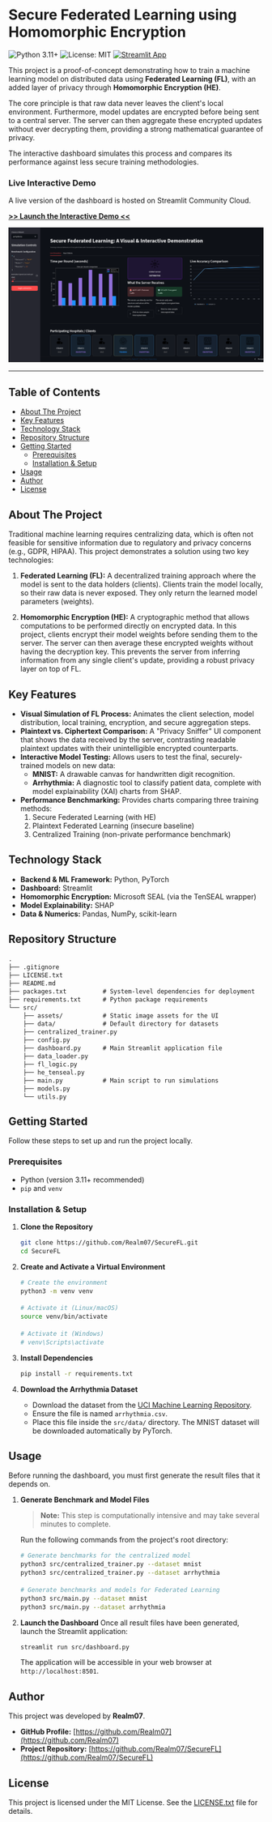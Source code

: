 # Secure Federated Learning using Homomorphic Encryption

![Python 3.11+](https://img.shields.io/badge/python-3.11+-blue.svg)
![License: MIT](https://img.shields.io/badge/License-MIT-yellow.svg)
<a href="https://securefl.streamlit.app/" target="_blank"><img src="https://static.streamlit.io/badges/streamlit_badge_black_white.svg" alt="Streamlit App"></a>

This project is a proof-of-concept demonstrating how to train a machine learning model on distributed data using **Federated Learning (FL)**, with an added layer of privacy through **Homomorphic Encryption (HE)**.

The core principle is that raw data never leaves the client's local environment. Furthermore, model updates are encrypted before being sent to a central server. The server can then aggregate these encrypted updates without ever decrypting them, providing a strong mathematical guarantee of privacy.

The interactive dashboard simulates this process and compares its performance against less secure training methodologies.

### Live Interactive Demo

A live version of the dashboard is hosted on Streamlit Community Cloud.

**[>> Launch the Interactive Demo <<](https://securefl.streamlit.app/)**

![Dashboard Demo](src/assets/demo.png)

---

## Table of Contents

- [About The Project](#about-the-project)
- [Key Features](#key-features)
- [Technology Stack](#technology-stack)
- [Repository Structure](#repository-structure)
- [Getting Started](#getting-started)
  - [Prerequisites](#prerequisites)
  - [Installation & Setup](#installation--setup)
- [Usage](#usage)
- [Author](#author)
- [License](#license)

## About The Project

Traditional machine learning requires centralizing data, which is often not feasible for sensitive information due to regulatory and privacy concerns (e.g., GDPR, HIPAA). This project demonstrates a solution using two key technologies:

1.  **Federated Learning (FL):** A decentralized training approach where the model is sent to the data holders (clients). Clients train the model locally, so their raw data is never exposed. They only return the learned model parameters (weights).

2.  **Homomorphic Encryption (HE):** A cryptographic method that allows computations to be performed directly on encrypted data. In this project, clients encrypt their model weights before sending them to the server. The server can then average these encrypted weights without having the decryption key. This prevents the server from inferring information from any single client's update, providing a robust privacy layer on top of FL.

## Key Features

-   **Visual Simulation of FL Process:** Animates the client selection, model distribution, local training, encryption, and secure aggregation steps.
-   **Plaintext vs. Ciphertext Comparison:** A "Privacy Sniffer" UI component that shows the data received by the server, contrasting readable plaintext updates with their unintelligible encrypted counterparts.
-   **Interactive Model Testing:** Allows users to test the final, securely-trained models on new data:
    -   **MNIST:** A drawable canvas for handwritten digit recognition.
    -   **Arrhythmia:** A diagnostic tool to classify patient data, complete with model explainability (XAI) charts from SHAP.
-   **Performance Benchmarking:** Provides charts comparing three training methods:
    1.  Secure Federated Learning (with HE)
    2.  Plaintext Federated Learning (insecure baseline)
    3.  Centralized Training (non-private performance benchmark)

## Technology Stack

-   **Backend & ML Framework:** Python, PyTorch
-   **Dashboard:** Streamlit
-   **Homomorphic Encryption:** Microsoft SEAL (via the TenSEAL wrapper)
-   **Model Explainability:** SHAP
-   **Data & Numerics:** Pandas, NumPy, scikit-learn

## Repository Structure

```
.
├── .gitignore
├── LICENSE.txt
├── README.md
├── packages.txt          # System-level dependencies for deployment
├── requirements.txt      # Python package requirements
└── src/
    ├── assets/           # Static image assets for the UI
    ├── data/             # Default directory for datasets
    ├── centralized_trainer.py
    ├── config.py
    ├── dashboard.py      # Main Streamlit application file
    ├── data_loader.py
    ├── fl_logic.py
    ├── he_tenseal.py
    ├── main.py           # Main script to run simulations
    ├── models.py
    └── utils.py
```

## Getting Started

Follow these steps to set up and run the project locally.

### Prerequisites

-   Python (version 3.11+ recommended)
-   `pip` and `venv`

### Installation & Setup

1.  **Clone the Repository**
    ```bash
    git clone https://github.com/Realm07/SecureFL.git
    cd SecureFL
    ```

2.  **Create and Activate a Virtual Environment**
    ```bash
    # Create the environment
    python3 -m venv venv

    # Activate it (Linux/macOS)
    source venv/bin/activate

    # Activate it (Windows)
    # venv\Scripts\activate
    ```

3.  **Install Dependencies**
    ```bash
    pip install -r requirements.txt
    ```

4.  **Download the Arrhythmia Dataset**
    -   Download the dataset from the [UCI Machine Learning Repository](https://archive.ics.uci.edu/dataset/5/arrhythmia).
    -   Ensure the file is named `arrhythmia.csv`.
    -   Place this file inside the `src/data/` directory. The MNIST dataset will be downloaded automatically by PyTorch.

## Usage

Before running the dashboard, you must first generate the result files that it depends on.

1.  **Generate Benchmark and Model Files**
    
    > **Note:** This step is computationally intensive and may take several minutes to complete.

    Run the following commands from the project's root directory:
    ```bash
    # Generate benchmarks for the centralized model
    python3 src/centralized_trainer.py --dataset mnist
    python3 src/centralized_trainer.py --dataset arrhythmia

    # Generate benchmarks and models for Federated Learning
    python3 src/main.py --dataset mnist
    python3 src/main.py --dataset arrhythmia
    ```

2.  **Launch the Dashboard**
    Once all result files have been generated, launch the Streamlit application:
    ```bash
    streamlit run src/dashboard.py
    ```
    The application will be accessible in your web browser at `http://localhost:8501`.

## Author

This project was developed by **Realm07**.

-   **GitHub Profile:** [https://github.com/Realm07](https://github.com/Realm07)
-   **Project Repository:** [https://github.com/Realm07/SecureFL](https://github.com/Realm07/SecureFL)

## License

This project is licensed under the MIT License. See the [LICENSE.txt](LICENSE.txt) file for details.

